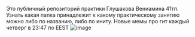 Это публичный репозиторий практики Глушакова Вениамина 41тп. Узнать какая папка принадлежит к какому практическому занятию можно либо по названию, либо по иниту. Новые мемы про гит каждый четверг в 23:47 по EEST
![image](https://github.com/user-attachments/assets/ab7db01a-6280-4ead-976d-0b7894f8e126)

